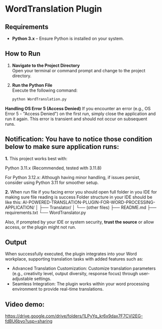 # WordTranslation Plugin

## Requirements

- **Python 3.x** – Ensure Python is installed on your system.

## How to Run

1. **Navigate to the Project Directory**  
   Open your terminal or command prompt and change to the project directory.

2. **Run the Python File**  
   Execute the following command:
   ```bash
   python WordTranslation.py

**Handling OS Error 5 (Access Denied)**
   If you encounter an error (e.g., OS Error 5 - "Access Denied") on the first run, simply close the application and run it again. This error is transient and should not occur on subsequent runs.

## Notification: You have to notice those condition below to make sure application runs:

**1.** This project works best with:

   Python 3.11.x (Recommended, tested with 3.11.8) 

   For Python 3.12.x: Although having minor handling, if issues persist, consider using Python 3.11 for smoother setup.


**2.** When run file if you facing error you should open full folder in you IDE for making sure file reading is success
   Folder structure in your IDE should be like this:
         AI-POWERED-TRANSLATION-PLUGIN-FOR-WORD-PROCESSING-APPLICATION/
         │
         ├── Translator/
         │   └── (other files)
         ├── README.md
         ├── requirements.txt
         └── WordTranslator.py

Also, if prompted by your IDE or system security, **trust the source** or allow access, or the plugin might not run.

## Output

When successfully executed, the plugin integrates into your Word workplace, supporting translation tasks with added features such as:
  - Advanced Translation Customization:
       Customize translation parameters (e.g., creativity level, output diversity, response focus) through user-adjustable settings.
  - Seamless Integration:
       The plugin works within your word processing environment to provide real-time translations.

## Video demo:

https://drive.google.com/drive/folders/1LPyYq_kr6x9dax7F7CVl2EG-fdBU6byo?usp=sharing
